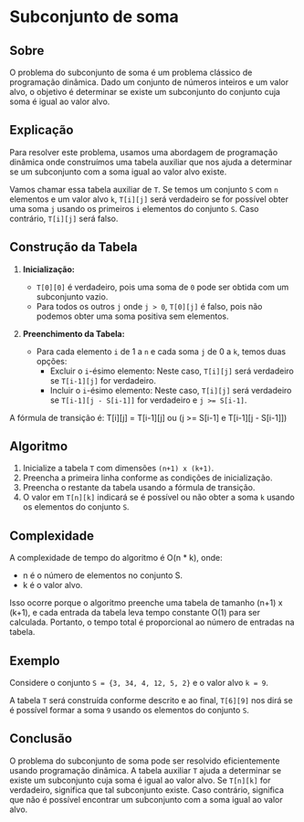 # Subconjunto de soma

## Sobre

O problema do subconjunto de soma é um problema clássico de programação dinâmica. Dado um conjunto de números inteiros e um valor alvo, o objetivo é determinar se existe um subconjunto do conjunto cuja soma é igual ao valor alvo.

## Explicação

Para resolver este problema, usamos uma abordagem de programação dinâmica onde construímos uma tabela auxiliar que nos ajuda a determinar se um subconjunto com a soma igual ao valor alvo existe.

Vamos chamar essa tabela auxiliar de `T`. Se temos um conjunto `S` com `n` elementos e um valor alvo `k`, `T[i][j]` será verdadeiro se for possível obter uma soma `j` usando os primeiros `i` elementos do conjunto `S`. Caso contrário, `T[i][j]` será falso.

## Construção da Tabela

1. **Inicialização:**
   - `T[0][0]` é verdadeiro, pois uma soma de `0` pode ser obtida com um subconjunto vazio.
   - Para todos os outros `j` onde `j > 0`, `T[0][j]` é falso, pois não podemos obter uma soma positiva sem elementos.

2. **Preenchimento da Tabela:**
   - Para cada elemento `i` de 1 a `n` e cada soma `j` de 0 a `k`, temos duas opções:
     - Excluir o `i`-ésimo elemento: Neste caso, `T[i][j]` será verdadeiro se `T[i-1][j]` for verdadeiro.
     - Incluir o `i`-ésimo elemento: Neste caso, `T[i][j]` será verdadeiro se `T[i-1][j - S[i-1]]` for verdadeiro e `j >= S[i-1]`.

A fórmula de transição é:
T[i][j] = T[i-1][j] ou (j >= S[i-1] e T[i-1][j - S[i-1]])

## Algoritmo

1. Inicialize a tabela `T` com dimensões `(n+1) x (k+1)`.
2. Preencha a primeira linha conforme as condições de inicialização.
3. Preencha o restante da tabela usando a fórmula de transição.
4. O valor em `T[n][k]` indicará se é possível ou não obter a soma `k` usando os elementos do conjunto `S`.

## Complexidade

A complexidade de tempo do algoritmo é O(n * k), onde:
- n é o número de elementos no conjunto S.
- k é o valor alvo.

Isso ocorre porque o algoritmo preenche uma tabela de tamanho (n+1) x (k+1), e cada entrada da tabela leva tempo constante O(1) para ser calculada. Portanto, o tempo total é proporcional ao número de entradas na tabela.

## Exemplo

Considere o conjunto `S = {3, 34, 4, 12, 5, 2}` e o valor alvo `k = 9`.

A tabela `T` será construída conforme descrito e ao final, `T[6][9]` nos dirá se é possível formar a soma `9` usando os elementos do conjunto `S`.

## Conclusão

O problema do subconjunto de soma pode ser resolvido eficientemente usando programação dinâmica. A tabela auxiliar `T` ajuda a determinar se existe um subconjunto cuja soma é igual ao valor alvo. Se `T[n][k]` for verdadeiro, significa que tal subconjunto existe. Caso contrário, significa que não é possível encontrar um subconjunto com a soma igual ao valor alvo.